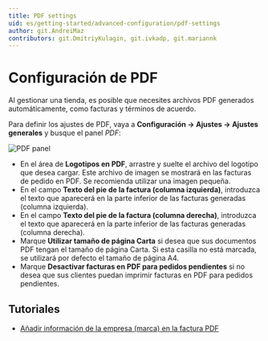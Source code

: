 ```yaml
---
title: PDF settings
uid: es/getting-started/advanced-configuration/pdf-settings
author: git.AndreiMaz
contributors: git.DmitriyKulagin, git.ivkadp, git.mariannk
---
```


# Configuración de PDF

Al gestionar una tienda, es posible que necesites archivos PDF generados automáticamente, como facturas y términos de acuerdo.

Para definir los ajustes de PDF, vaya a **Configuración → Ajustes → Ajustes generales** y busque el panel *PDF*:

![PDF panel](_static/pdf-settings/pdf.png)

* En el área de **Logotipos en PDF**, arrastre y suelte el archivo del logotipo que desea cargar. Este archivo de imagen se mostrará en las facturas de pedido en PDF. Se recomienda utilizar una imagen pequeña.
* En el campo **Texto del pie de la factura (columna izquierda)**, introduzca el texto que aparecerá en la parte inferior de las facturas generadas (columna izquierda).
* En el campo **Texto del pie de la factura (columna derecha)**, introduzca el texto que aparecerá en la parte inferior de las facturas generadas (columna derecha).
* Marque **Utilizar tamaño de página Carta** si desea que sus documentos PDF tengan el tamaño de página Carta. Si esta casilla no está marcada, se utilizará por defecto el tamaño de página A4.
* Marque **Desactivar facturas en PDF para pedidos pendientes** si no desea que sus clientes puedan imprimir facturas en PDF para pedidos pendientes.

## Tutoriales

* [Añadir información de la empresa (marca) en la factura PDF](https://youtu.be/TeXmuNWsdD4)
